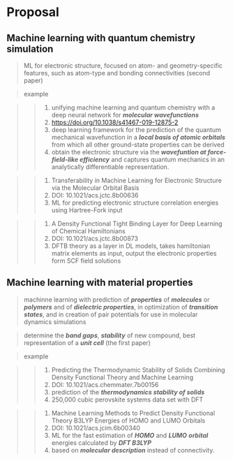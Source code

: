 # Proposal

## Machine learning with quantum chemistry simulation

> ML for electronic structure, focused on atom- and geometry-specific features, such as atom-type and bonding connectivities (second paper)

> example

>> 1. unifying machine learning and quantum chemistry with a deep neural network for ***molecular wavefunctions***
>> 2. https://doi.org/10.1038/s41467-019-12875-2
>> 3. deep learning framework for the prediction of the quantum mechanical wavefunction in a ***local basis of atomic orbitals*** from which all other ground-state properties can be derived
>> 4. obtain the electronic structure via the ***wavefuntion at force-field-like efficiency*** and captures quantum mechanics in an analytically differentiable representation.

>> 1. Transferability in Machine Learning for Electronic Structure via the Molecular Orbital Basis
>> 2. DOI: 10.1021/acs.jctc.8b00636
>> 3. ML for predicting electronic structure correlation energies using Hartree-Fork input

>> 1. A Density Functional Tight Binding Layer for Deep Learning of Chemical Hamiltonians
>> 2. DOI: 10.1021/acs.jctc.8b00873
>> 3. DFTB theory as a layer in DL models, takes hamiltonian matrix elements as input, output the electronic properties form SCF field solutions




## Machine learning with material properties

> machinne learning with prediction of ***properties*** of ***molecules*** or ***polymers*** and of ***dielectric properties***, in optimization of ***transition states***, and in creation of pair potentials for use in molecular dynamics simulations

> determine the ***band gaps***, ***stability*** of new compound, best representation of a ***unit cell*** (the first paper) 

> example

>> 1. Predicting the Thermodynamic Stability of Solids Combining Density Functional Theory and Machine Learning
>> 2. DOI: 10.1021/acs.chemmater.7b00156
>> 3. prediction of the ***thermodynamics stability of solids***
>> 4. 250,000 cubic perovskite systems data set with DFT

>> 1. Machine Learning Methods to Predict Density Functional Theory B3LYP Energies of HOMO and LUMO Orbitals
>> 2. DOI: 10.1021/acs.jcim.6b00340
>> 3. ML for the fast estimation of ***HOMO*** and ***LUMO*** ***orbital*** energies calculated by ***DFT B3LYP***
>> 4. based on ***molecular description*** instead of connectivity.
